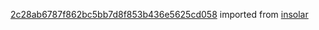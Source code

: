 [2c28ab6787f862bc5bb7d8f853b436e5625cd058](https://github.com/insolar/insolar/commit/2c28ab6787f862bc5bb7d8f853b436e5625cd058) imported from [insolar](https://github.com/insolar/insolar)
